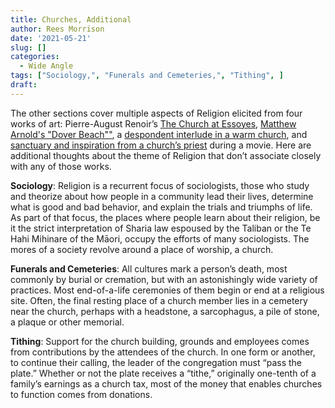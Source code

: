 ```yaml
---
title: Churches, Additional
author: Rees Morrison
date: '2021-05-21'
slug: []
categories:
  - Wide Angle
tags: ["Sociology,", "Funerals and Cemeteries,", "Tithing", ]
draft: 
---
```


The other sections cover multiple aspects of Religion elicited from four works of art:   Pierre-August Renoir’s [The Church at Essoyes](https://themesfromart.com/post/2021-05-21-churches-from-the-church-at-essoyes-a-painting-by-pierre-auguste-renoir/churchesrenoir/), [Matthew Arnold's "Dover Beach""](https://themesfromart.com/post/2021-05-21-churches-from-dover-beach-a-poem-by-matthew-arnold/churchesarnold/), a [despondent interlude in a warm church](https://themesfromart.com/post/2021-05-21-churches-from-california-dreamin-a-song-by-the-mamas-the-papas/churchescalifornia/), and [sanctuary and inspiration from a church’s priest](https://themesfromart.com/post/2021-05-21-churches-from-on-the-waterfront-a-movie-with-marlon-brando/churcheswaterfront/) during a movie. Here are additional thoughts about the theme of Religion that don’t associate closely with any of those works.

<!--more-->

**Sociology**:   Religion is a recurrent focus of sociologists, those who study and theorize about how people in a community lead their lives, determine what is good and bad behavior, and explain the trials and triumphs of life.  As part of that focus, the places where people learn about their religion, be it the strict interpretation of Sharia law espoused by the Taliban or the Te Hahi Mihinare of the Māori, occupy the efforts of many sociologists.  The mores of a society revolve around a place of worship, a church.

**Funerals and Cemeteries**:  All cultures mark a person’s death, most commonly by burial or cremation, but with an astonishingly wide variety of practices.  Most end-of-a-life ceremonies of them begin or end at a religious site.   Often, the final resting place of a church member lies in a cemetery near the church, perhaps with a headstone, a sarcophagus, a pile of stone, a plaque or other memorial.

**Tithing**:  Support for the church building, grounds and employees comes from contributions by the attendees of the church.  In one form or another, to continue their calling, the leader of the congregation must “pass the plate.”  Whether or not the plate receives a “tithe,” originally one-tenth of a family’s earnings as a church tax, most of the money that enables churches to function comes from donations.

